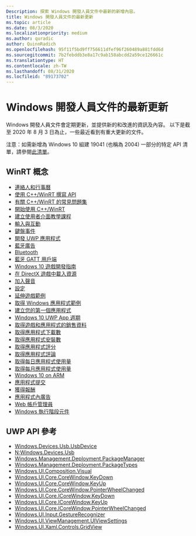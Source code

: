 ```yaml
---
Description: 探索 Windows 開發人員文件中最新的新增內容。
title: Windows 開發人員文件的最新更新
ms.topic: article
ms.date: 08/3/2020
ms.localizationpriority: medium
ms.author: quradic
author: QuinnRadich
ms.openlocfilehash: 95f11f5bd9ff756611dfef96f260489a881fdd6d
ms.sourcegitcommit: 7b2febddb3e8a17c9ab158abcdd2a59ce126661c
ms.translationtype: HT
ms.contentlocale: zh-TW
ms.lasthandoff: 08/31/2020
ms.locfileid: "89173702"
---
```

# <a name="latest-updates-to-the-windows-developer-docs"></a>Windows 開發人員文件的最新更新

Windows 開發人員文件會定期更新，並提供新的和改進的資訊及內容。 以下是截至 2020 年 8 月 3 日為止，一些最近看到有重大更新的文件。

注意：如需新增為 Windows 10 組建 19041 (也稱為 2004) 一部分的特定 API 清單，請參閱[此清單](/windows/uwp/whats-new/windows-10-build-19041-api-diff)。

## <a name="winrt-conceptual"></a>WinRT 概念
<ul>
<li><a href="https://docs.microsoft.com/windows/uwp/contacts-and-calendar/index">連絡人和行事曆</a></li>
<li><a href="https://docs.microsoft.com/windows/uwp/cpp-and-winrt-apis/author-apis">使用 C++/WinRT 撰寫 API</a></li>
<li><a href="https://docs.microsoft.com/windows/uwp/cpp-and-winrt-apis/faq">有關 C++/WinRT 的常見問題集</a></li>
<li><a href="https://docs.microsoft.com/windows/uwp/cpp-and-winrt-apis/get-started">開始使用 C++/WinRT</a></li>
<li><a href="https://docs.microsoft.com/windows/uwp/design/basics/xaml-basics-ui">建立使用者介面教學課程</a></li>
<li><a href="https://docs.microsoft.com/windows/uwp/design/input/index">輸入與互動</a></li>
<li><a href="https://docs.microsoft.com/windows/uwp/design/input/keyboard-events">鍵盤事件</a></li>
<li><a href="https://docs.microsoft.com/windows/uwp/develop/index">開發 UWP 應用程式</a></li>
<li><a href="https://docs.microsoft.com/windows/uwp/devices-sensors/ble-beacon">藍牙廣告</a></li>
<li><a href="https://docs.microsoft.com/windows/uwp/devices-sensors/bluetooth">Bluetooth</a></li>
<li><a href="https://docs.microsoft.com/windows/uwp/devices-sensors/gatt-client">藍牙 GATT 用戶端</a></li>
<li><a href="https://docs.microsoft.com/windows/uwp/gaming/e2e">Windows 10 遊戲開發指南</a></li>
<li><a href="https://docs.microsoft.com/windows/uwp/gaming/load-a-game-asset">在 DirectX 遊戲中載入資源</a></li>
<li><a href="https://docs.microsoft.com/windows/uwp/gaming/tutorial--adding-sound">加入聲音</a></li>
<li><a href="https://docs.microsoft.com/windows/uwp/gaming/tutorial-game-rendering">設定</a></li>
<li><a href="https://docs.microsoft.com/windows/uwp/gaming/tutorial-resources">延伸遊戲範例</a></li>
<li><a href="https://docs.microsoft.com/windows/uwp/get-started/get-app-samples">取得 Windows 應用程式範例</a></li>
<li><a href="https://docs.microsoft.com/windows/uwp/get-started/your-first-app">建立您的第一個應用程式</a></li>
<li><a href="https://docs.microsoft.com/windows/uwp/launch-resume/app-lifecycle">Windows 10 UWP App 週期</a></li>
<li><a href="https://docs.microsoft.com/windows/uwp/monetize/acquisitions-data">取得遊戲和應用程式的銷售資料</a></li>
<li><a href="https://docs.microsoft.com/windows/uwp/monetize/get-app-acquisitions">取得應用程式下載數</a></li>
<li><a href="https://docs.microsoft.com/windows/uwp/monetize/get-app-installs">取得應用程式安裝數</a></li>
<li><a href="https://docs.microsoft.com/windows/uwp/monetize/get-app-ratings">取得應用程式評分</a></li>
<li><a href="https://docs.microsoft.com/windows/uwp/monetize/get-app-reviews">取得應用程式評論</a></li>
<li><a href="https://docs.microsoft.com/windows/uwp/monetize/get-app-usage-daily">取得每日應用程式使用量</a></li>
<li><a href="https://docs.microsoft.com/windows/uwp/monetize/get-app-usage-monthly">取得每月應用程式使用量</a></li>
<li><a href="https://docs.microsoft.com/windows/uwp/porting/apps-on-arm">Windows 10 on ARM</a></li>
<li><a href="https://docs.microsoft.com/windows/uwp/publish/app-submissions">應用程式提交</a></li>
<li><a href="https://docs.microsoft.com/windows/uwp/publish/getting-paid-apps">獲得報酬</a></li>
<li><a href="https://docs.microsoft.com/windows/uwp/publish/in-app-ads">應用程式內廣告</a></li>
<li><a href="https://docs.microsoft.com/windows/uwp/security/web-account-manager">Web 帳戶管理員</a></li>
<li><a href="https://docs.microsoft.com/windows/uwp/winrt-components/index">Windows 執行階段元件</a></li>
</ul>

## <a name="uwp-api-reference"></a>UWP API 參考
<ul>
<li><a href="https://docs.microsoft.com/uwp/api/windows.devices.usb.usbdevice">Windows.Devices.Usb.UsbDevice</a></li>
<li><a href="https://docs.microsoft.com/uwp/api/windows.devices.usb.windows.devices.usb">N:Windows.Devices.Usb</a></li>
<li><a href="https://docs.microsoft.com/uwp/api/windows.management.deployment.packagemanager">Windows.Management.Deployment.PackageManager</a></li>
<li><a href="https://docs.microsoft.com/uwp/api/windows.management.deployment.packagetypes">Windows.Management.Deployment.PackageTypes</a></li>
<li><a href="https://docs.microsoft.com/uwp/api/windows.ui.composition.visual">Windows.UI.Composition.Visual</a></li>
<li><a href="https://docs.microsoft.com/uwp/api/windows.ui.core.corewindow.keydown">Windows.UI.Core.CoreWindow.KeyDown</a></li>
<li><a href="https://docs.microsoft.com/uwp/api/windows.ui.core.corewindow.keyup">Windows.UI.Core.CoreWindow.KeyUp</a></li>
<li><a href="https://docs.microsoft.com/uwp/api/windows.ui.core.corewindow.pointerwheelchanged">Windows.UI.Core.CoreWindow.PointerWheelChanged</a></li>
<li><a href="https://docs.microsoft.com/uwp/api/windows.ui.core.icorewindow.keydown">Windows.UI.Core.ICoreWindow.KeyDown</a></li>
<li><a href="https://docs.microsoft.com/uwp/api/windows.ui.core.icorewindow.keyup">Windows.UI.Core.ICoreWindow.KeyUp</a></li>
<li><a href="https://docs.microsoft.com/uwp/api/windows.ui.core.icorewindow.pointerwheelchanged">Windows.UI.Core.ICoreWindow.PointerWheelChanged</a></li>
<li><a href="https://docs.microsoft.com/uwp/api/windows.ui.input.gesturerecognizer">Windows.UI.Input.GestureRecognizer</a></li>
<li><a href="https://docs.microsoft.com/uwp/api/windows.ui.viewmanagement.uiviewsettings">Windows.UI.ViewManagement.UIViewSettings</a></li>
<li><a href="https://docs.microsoft.com/uwp/api/windows.ui.xaml.controls.gridview">Windows.UI.Xaml.Controls.GridView</a></li>
</ul>